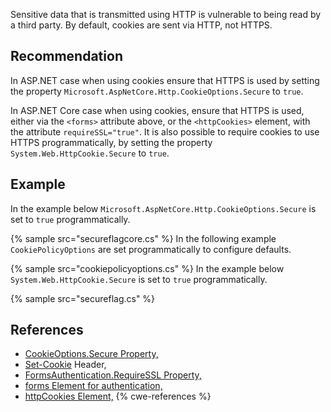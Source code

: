 Sensitive data that is transmitted using HTTP is vulnerable to being read by a third party. By default, cookies are sent via HTTP, not HTTPS.


## Recommendation
In ASP.NET case when using cookies ensure that HTTPS is used by setting the property `Microsoft.AspNetCore.Http.CookieOptions.Secure` to `true`.

In ASP.NET Core case when using cookies, ensure that HTTPS is used, either via the `<forms>` attribute above, or the `<httpCookies>` element, with the attribute `requireSSL="true"`. It is also possible to require cookies to use HTTPS programmatically, by setting the property `System.Web.HttpCookie.Secure` to `true`.


## Example
In the example below `Microsoft.AspNetCore.Http.CookieOptions.Secure` is set to `true` programmatically.

{% sample src="secureflagcore.cs" %}
In the following example `CookiePolicyOptions` are set programmatically to configure defaults.

{% sample src="cookiepolicyoptions.cs" %}
In the example below `System.Web.HttpCookie.Secure` is set to `true` programmatically.

{% sample src="secureflag.cs" %}

## References
* [CookieOptions.Secure Property,](https://docs.microsoft.com/en-us/dotnet/api/microsoft.aspnetcore.http.cookieoptions.secure)
* [Set-Cookie](https://developer.mozilla.org/en-US/docs/Web/HTTP/Headers/Set-Cookie) Header,
* [FormsAuthentication.RequireSSL Property,](https://msdn.microsoft.com/en-us/library/system.web.security.formsauthentication.requiressl(v=vs.110).aspx)
* [forms Element for authentication,](https://msdn.microsoft.com/en-us/library/1d3t3c61(v=vs.100).aspx)
* [httpCookies Element,](https://msdn.microsoft.com/library/ms228262%28v=vs.100%29.aspx)
{% cwe-references %}
